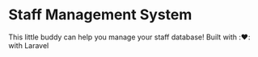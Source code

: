 # Staff Management System

This little buddy can help you manage your staff database! Built with ::heart:: with Laravel
